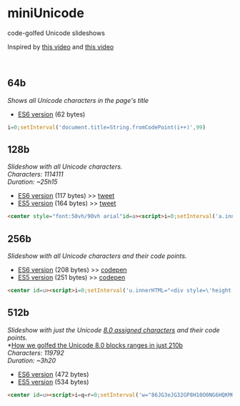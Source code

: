 miniUnicode
==

code-golfed Unicode slideshows

Inspired by [this video](https://vimeo.com/36132600) and [this video](https://vimeo.com/48858289)

<br>

64b
---

*Shows all Unicode characters in the page's title*

- [ES6 version](http://xem.github.io/miniUnicode/0-es6.html) (62 bytes)

````js
i=0;setInterval('document.title=String.fromCodePoint(i++)',99)
````

128b
---

*Slideshow with all Unicode characters.*
<br>
*Characters: 1114111*
<br>
*Duration: ~25h15*

- [ES6 version](http://xem.github.io/miniUnicode/1-es6.html) (117 bytes) >> [tweet](https://twitter.com/MaximeEuziere/status/680093592598245376)
- [ES5 version](http://xem.github.io/miniUnicode/1-es5.html) (164 bytes) >> [tweet](https://twitter.com/MaximeEuziere/status/680290363077189632)

````html
<center style="font:50vh/90vh arial"id=a><script>i=0;setInterval('a.innerHTML=String.fromCodePoint(i++)',99)</script>
````

256b
---

*Slideshow with all Unicode characters and their code points.*

- [ES6 version](http://xem.github.io/miniUnicode/2-es6.html) (208 bytes) >> [codepen](http://codepen.io/xem/pen/WroRxN)
- [ES5 version](http://xem.github.io/miniUnicode/2-es5.html) (251 bytes) >> [codepen](http://codepen.io/xem/pen/dGONMe)

````html
<center id=u><script>i=0;setInterval('u.innerHTML="<div style=\'height:90vh;font:50vh/90vh arial\'>"+String.fromCodePoint(i)+"</div><b>U+"+(1E9+i.toString(16).toUpperCase()).slice((65536>i++)-5)',99)</script>
````

512b
---

*Slideshow with just the Unicode [8.0 assigned characters](http://www.unicode.org/Public/UNIDATA/Blocks.txt) and their code points.*
<br>
*[How we golfed the Unicode 8.0 blocks ranges in just 210b](view-source:http://xem.github.io/miniUnicode/3-ranges.html)
<br>
*Characters: 119792*
<br>
*Duration: ~3h20*

- [ES6 version](http://xem.github.io/miniUnicode/3-es6.html) (472 bytes)
- [ES5 version](http://xem.github.io/miniUnicode/3-es5.html) (534 bytes)

````html
<center id=u><script>i=q=r=0;setInterval('w="86JG3eJG32GP8H10O0NG6HQKMOG8NQILJG2HUKKING6HG8H5IG0G0LPTHKIJG6LGcJK0K5PbJ3UdH8H18H7LRI7PJ06G0Q0QG35H5QNNLbS5TK2G0G0P0L0P6eHH7bH95H2Q05eNNU".replace(/[G-U]/g,a=>-9+(a.charCodeAt(0)-70).toString(16)).split(-9);u.innerHTML="<div style=\'height:90vh;font:50vh/90vh arial\'>"+String.fromCodePoint(i)+"</div><b>U+"+(1E9+i.toString(16).toUpperCase()).slice((65536>i++)-5);++q=="0x"+w[r]+0|0&&(i+="0x"+w[r+1]+0|0,r++,q=0)',99)</script>
````